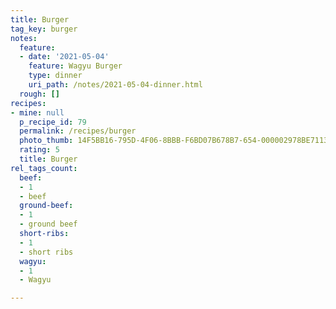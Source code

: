 ```yaml
---
title: Burger
tag_key: burger
notes:
  feature:
  - date: '2021-05-04'
    feature: Wagyu Burger
    type: dinner
    uri_path: /notes/2021-05-04-dinner.html
  rough: []
recipes:
- mine: null
  p_recipe_id: 79
  permalink: /recipes/burger
  photo_thumb: 14F5BB16-795D-4F06-8BBB-F6BD07B678B7-654-000002978BE7113F.jpg
  rating: 5
  title: Burger
rel_tags_count:
  beef:
  - 1
  - beef
  ground-beef:
  - 1
  - ground beef
  short-ribs:
  - 1
  - short ribs
  wagyu:
  - 1
  - Wagyu

---
```

